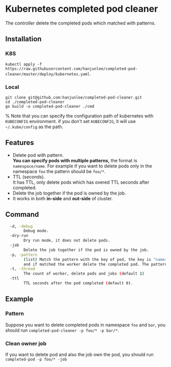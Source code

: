 # Kubernetes completed pod cleaner
The controller delete the completed pods which matched with patterns.

## Installation

### K8S
`kubectl apply -f https://raw.githubusercontent.com/hanjunlee/completed-pod-cleaner/master/deploy/kubernetes.yaml`.

### Local
```
git clone git@github.com:hanjunlee/completed-pod-cleaner.git
cd ./completed-pod-cleaner
go build -o completed-pod-cleaner ./cmd
```

% Note that you can specify the configuration path of kubernetes with `KUBECONFIG` environment. if you don't set `KUBECONFIG`, it will use `~/.kube/config` as the path.

## Features

- Delete pod with pattern. <br/>
**You can specify pods with multiple patterns,** the format is `namespace/name`. For example if you want to delete pods only in the namespace `foo` the pattern should be `foo/*`.
- TTL (seconds). <br/>
It has TTL, only delete pods which has overed TTL seconds after completed.
- Delete the job together if the pod is owned by the job. 
- It works in both **in-side** and **out-side** of cluster.

## Command
```bash
  -d, -debug
		Debug mode.
  -dry-run
		Dry run mode, it does not delete pods.
  -job
		Delete the job together if the pod is owned by the job.
  -p, -pattern
		(list) Match the pattern with the key of pod, the key is "namespace/name",
		and if matched the worker delete the completed pod. The pattern support wildcard("*").
  -t, -thread
		The count of worker, delete pods and jobs (default 1)
  -ttl
		TTL seconds after the pod completed (default 0).
```

## Example

### Pattern 
Suppose you want to delete completed pods in namespace `foo` and `bar`, you should run `completed-pod-cleaner -p foo/* -p bar/*`.

### Clean owner job
If you want to delete pod and also the job own the pod, you should run `completed-pod -p foo/* -job`
